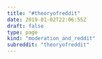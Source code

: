 ```yaml
---
title: "#theoryofreddit"
date: 2019-01-02T22:06:55Z
draft: false
type: page
kind: "moderation_and_reddit"
subreddit: "theoryofreddit"
---
```

